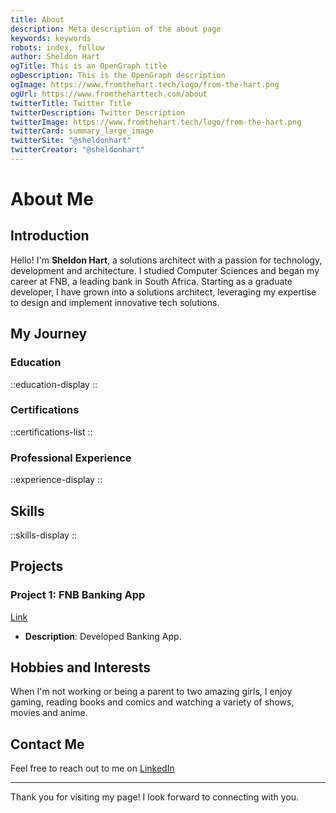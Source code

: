 ```yaml
---
title: About
description: Meta description of the about page
keywords: keywords
robots: index, follow
author: Sheldon Hart
ogTitle: This is an OpenGraph title
ogDescription: This is the OpenGraph description
ogImage: https://www.fromthehart.tech/logo/from-the-hart.png
ogUrl: https://www.fromtheharttech.com/about
twitterTitle: Twitter Title
twitterDescription: Twitter Description
twitterImage: https://www.fromthehart.tech/logo/from-the-hart.png
twitterCard: summary_large_image
twitterSite: "@sheldonhart"
twitterCreator: "@sheldonhart"
---
```


# About Me

## Introduction

Hello! I'm **Sheldon Hart**, a solutions architect with a passion for technology, development and architecture. I studied Computer Sciences and began my career at FNB, a leading bank in South Africa. Starting as a graduate developer, I have grown into a solutions architect, leveraging my expertise to design and implement innovative tech solutions.

## My Journey

### Education
::education-display
::

### Certifications
::certifications-list
::

### Professional Experience
::experience-display
::

## Skills
::skills-display
::

## Projects

### Project 1: FNB Banking App

[Link](https://www.fnb.co.za/ways-to-bank/digital/)

- **Description**: Developed Banking App.

## Hobbies and Interests

When I'm not working or being a parent to two amazing girls, I enjoy gaming, reading books and comics and watching a variety of shows, movies and anime.

## Contact Me

Feel free to reach out to me on [LinkedIn](https://www.linkedin.com/in/sheldon-hart/)

---

Thank you for visiting my page! I look forward to connecting with you.
